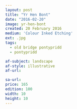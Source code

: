 ```yaml
---
layout: post
title: "Yr Hen Bont"
date: "2016-02-20"
image: yr-hen-bont
created: 20 February 2016
medium: 'Colour Inked Etching'
ext: .jpg
tags:
  - old bridge pontypridd
  - pontypridd

af-subject: landscape
af-style: illustrative
af-url:

sa-url:
price: 165
edition: 100
width: 10
height: 10
---
```

